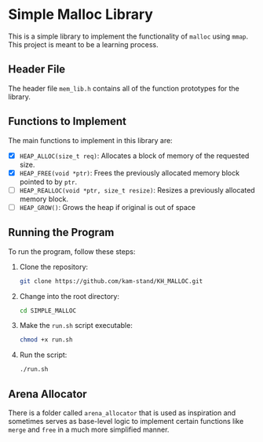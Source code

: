 # Simple Malloc Library

This is a simple library to implement the functionality of `malloc` using `mmap`. This project is meant to be a learning process.

## Header File

The header file `mem_lib.h` contains all of the function prototypes for the library.

## Functions to Implement

The main functions to implement in this library are:

- [x] `HEAP_ALLOC(size_t req)`: Allocates a block of memory of the requested size.
- [x] `HEAP_FREE(void *ptr)`: Frees the previously allocated memory block pointed to by `ptr`.
- [ ] `HEAP_REALLOC(void *ptr, size_t resize)`: Resizes a previously allocated memory block.
- [ ] `HEAP_GROW()`: Grows the heap if original is out of space
## Running the Program

To run the program, follow these steps:

1. Clone the repository:

   ```bash
   git clone https://github.com/kam-stand/KH_MALLOC.git
   ```

2. Change into the root directory:

   ```bash
   cd SIMPLE_MALLOC
   ```

3. Make the `run.sh` script executable:

   ```bash
   chmod +x run.sh
   ```

4. Run the script:
   ```bash
   ./run.sh
   ```

## Arena Allocator

There is a folder called `arena_allocator` that is used as inspiration and sometimes serves as base-level logic to implement certain functions like `merge` and `free` in a much more simplified manner.
